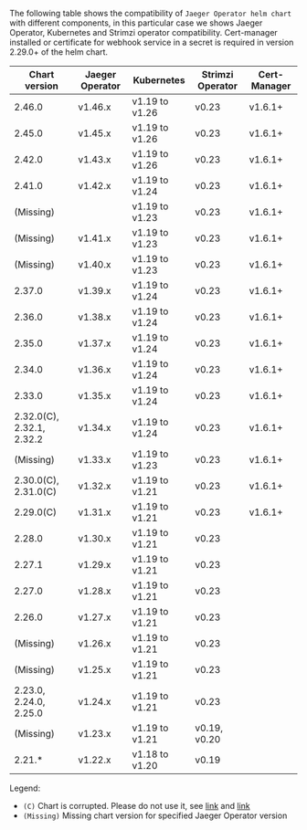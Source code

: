 The following table shows the compatibility of `Jaeger Operator helm chart` with different components, in this particular case we shows Jaeger Operator, Kubernetes and Strimzi operator compatibility. Cert-manager installed or certificate for webhook service in a secret is required in version 2.29.0+ of the helm chart.

| Chart version             | Jaeger Operator | Kubernetes      | Strimzi Operator   | Cert-Manager |
|---------------------------|-----------------|-----------------|--------------------|--------------|
| 2.46.0                    | v1.46.x         | v1.19 to v1.26  | v0.23              | v1.6.1+      |
| 2.45.0                    | v1.45.x         | v1.19 to v1.26  | v0.23              | v1.6.1+      |
| 2.42.0                    | v1.43.x         | v1.19 to v1.26  | v0.23              | v1.6.1+      |
| 2.41.0                    | v1.42.x         | v1.19 to v1.24  | v0.23              | v1.6.1+      |
| (Missing)                 |                 | v1.19 to v1.23  | v0.23              | v1.6.1+      |
| (Missing)                 | v1.41.x         | v1.19 to v1.23  | v0.23              | v1.6.1+      |
| (Missing)                 | v1.40.x         | v1.19 to v1.23  | v0.23              | v1.6.1+      |
| 2.37.0                    | v1.39.x         | v1.19 to v1.24  | v0.23              | v1.6.1+      |
| 2.36.0                    | v1.38.x         | v1.19 to v1.24  | v0.23              | v1.6.1+      |
| 2.35.0                    | v1.37.x         | v1.19 to v1.24  | v0.23              | v1.6.1+      |
| 2.34.0                    | v1.36.x         | v1.19 to v1.24  | v0.23              | v1.6.1+      |
| 2.33.0                    | v1.35.x         | v1.19 to v1.24  | v0.23              | v1.6.1+      |
| 2.32.0(C), 2.32.1, 2.32.2 | v1.34.x         | v1.19 to v1.24  | v0.23              | v1.6.1+      |
| (Missing)                 | v1.33.x         | v1.19 to v1.23  | v0.23              | v1.6.1+      |
| 2.30.0(C), 2.31.0(C)      | v1.32.x         | v1.19 to v1.21  | v0.23              | v1.6.1+      |
| 2.29.0(C)                 | v1.31.x         | v1.19 to v1.21  | v0.23              | v1.6.1+      |
| 2.28.0                    | v1.30.x         | v1.19 to v1.21  | v0.23              |              |
| 2.27.1                    | v1.29.x         | v1.19 to v1.21  | v0.23              |              |
| 2.27.0                    | v1.28.x         | v1.19 to v1.21  | v0.23              |              |
| 2.26.0                    | v1.27.x         | v1.19 to v1.21  | v0.23              |              |
| (Missing)                 | v1.26.x         | v1.19 to v1.21  | v0.23              |              |
| (Missing)                 | v1.25.x         | v1.19 to v1.21  | v0.23              |              |
| 2.23.0, 2.24.0, 2.25.0    | v1.24.x         | v1.19 to v1.21  | v0.23              |              |
| (Missing)                 | v1.23.x         | v1.19 to v1.21  | v0.19, v0.20       |              |
| 2.21.*                    | v1.22.x         | v1.18 to v1.20  | v0.19              |              |
Legend:
- `(C)` Chart is corrupted. Please do not use it, see [link](https://github.com/jaegertracing/helm-charts/issues/351) and [link](https://github.com/jaegertracing/helm-charts/issues/373)
- `(Missing)` Missing chart version for specified Jaeger Operator version